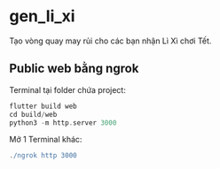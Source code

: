 # gen_li_xi

Tạo vòng quay may rủi cho các bạn nhận Lì Xì chơi Tết.

## Public web bằng ngrok
Terminal tại folder chứa project:
```groovy
flutter build web
cd build/web
python3 -m http.server 3000
```

Mở 1 Terminal khác:
```groovy
./ngrok http 3000
```

